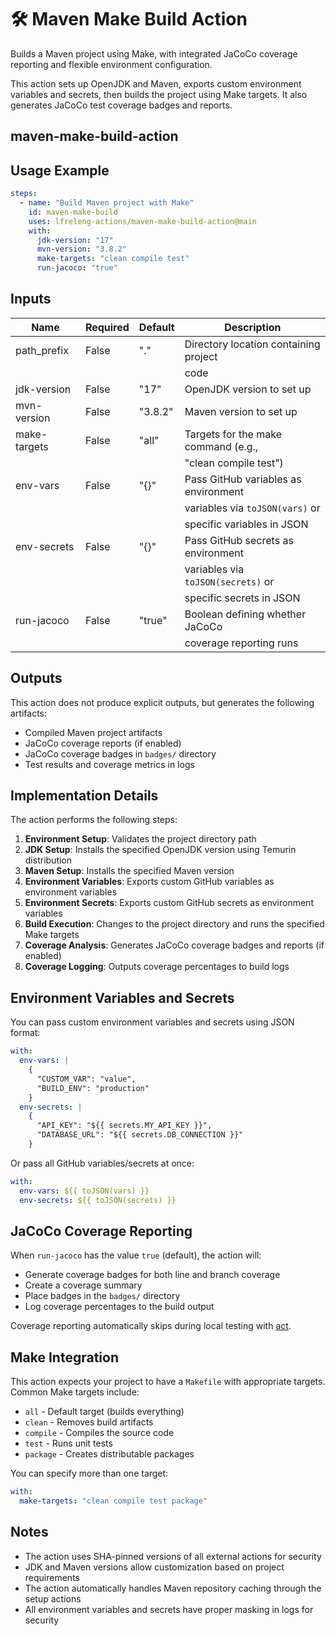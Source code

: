 <!--
# SPDX-License-Identifier: Apache-2.0
# SPDX-FileCopyrightText: 2025 The Linux Foundation
-->

# 🛠️ Maven Make Build Action

Builds a Maven project using Make, with integrated JaCoCo coverage reporting
and flexible environment configuration.

This action sets up OpenJDK and Maven, exports custom environment variables
and secrets, then builds the project using Make targets. It also generates
JaCoCo test coverage badges and reports.

## maven-make-build-action

## Usage Example

<!-- markdownlint-disable MD046 -->

```yaml
steps:
  - name: "Build Maven project with Make"
    id: maven-make-build
    uses: lfreleng-actions/maven-make-build-action@main
    with:
      jdk-version: "17"
      mvn-version: "3.8.2"
      make-targets: "clean compile test"
      run-jacoco: "true"
```

<!-- markdownlint-enable MD046 -->

## Inputs

<!-- markdownlint-disable MD013 -->

| Name          | Required | Default | Description                             |
| ------------- | -------- | ------- | --------------------------------------- |
| path_prefix   | False    | "."     | Directory location containing project   |
|               |          |         | code                                    |
| jdk-version   | False    | "17"    | OpenJDK version to set up               |
| mvn-version   | False    | "3.8.2" | Maven version to set up                 |
| make-targets  | False    | "all"   | Targets for the make command (e.g.,     |
|               |          |         | "clean compile test")                   |
| env-vars      | False    | "{}"    | Pass GitHub variables as environment    |
|               |          |         | variables via `toJSON(vars)` or         |
|               |          |         | specific variables in JSON              |
| env-secrets   | False    | "{}"    | Pass GitHub secrets as environment      |
|               |          |         | variables via `toJSON(secrets)` or      |
|               |          |         | specific secrets in JSON                |
| run-jacoco    | False    | "true"  | Boolean defining whether JaCoCo         |
|               |          |         | coverage reporting runs                 |

<!-- markdownlint-enable MD013 -->

## Outputs

This action does not produce explicit outputs, but generates the following
artifacts:

- Compiled Maven project artifacts
- JaCoCo coverage reports (if enabled)
- JaCoCo coverage badges in `badges/` directory
- Test results and coverage metrics in logs

## Implementation Details

The action performs the following steps:

1. **Environment Setup**: Validates the project directory path
2. **JDK Setup**: Installs the specified OpenJDK version using Temurin
   distribution
3. **Maven Setup**: Installs the specified Maven version
4. **Environment Variables**: Exports custom GitHub variables as environment
   variables
5. **Environment Secrets**: Exports custom GitHub secrets as environment
   variables
6. **Build Execution**: Changes to the project directory and runs the
   specified Make targets
7. **Coverage Analysis**: Generates JaCoCo coverage badges and reports
   (if enabled)
8. **Coverage Logging**: Outputs coverage percentages to build logs

## Environment Variables and Secrets

You can pass custom environment variables and secrets using JSON format:

```yaml
with:
  env-vars: |
    {
      "CUSTOM_VAR": "value",
      "BUILD_ENV": "production"
    }
  env-secrets: |
    {
      "API_KEY": "${{ secrets.MY_API_KEY }}",
      "DATABASE_URL": "${{ secrets.DB_CONNECTION }}"
    }
```

Or pass all GitHub variables/secrets at once:

```yaml
with:
  env-vars: ${{ toJSON(vars) }}
  env-secrets: ${{ toJSON(secrets) }}
```

## JaCoCo Coverage Reporting

When `run-jacoco` has the value `true` (default), the action will:

- Generate coverage badges for both line and branch coverage
- Create a coverage summary
- Place badges in the `badges/` directory
- Log coverage percentages to the build output

Coverage reporting automatically skips during local testing with
[act](https://github.com/nektos/act).

## Make Integration

This action expects your project to have a `Makefile` with appropriate
targets. Common Make targets include:

- `all` - Default target (builds everything)
- `clean` - Removes build artifacts
- `compile` - Compiles the source code
- `test` - Runs unit tests
- `package` - Creates distributable packages

You can specify more than one target:

```yaml
with:
  make-targets: "clean compile test package"
```

## Notes

- The action uses SHA-pinned versions of all external actions for security
- JDK and Maven versions allow customization based on project requirements
- The action automatically handles Maven repository caching through the
  setup actions
- All environment variables and secrets have proper masking in logs for
  security
